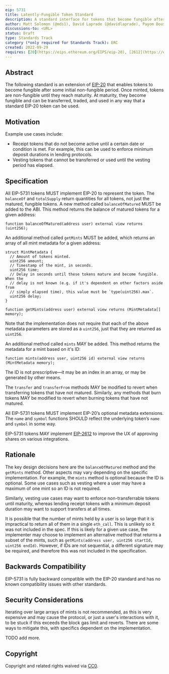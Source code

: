 ```yaml
---
eip: 5731
title: Latently-Fungible Token Standard
description: A standard interface for tokens that become fungible after a period of time.
author: Matt Solomon (@mds1), David Laprade (@davidlaprade), Payom Dousti (@payomdousti), Tony Sheng (@tonysheng), Chad Fleming (@chad-js), Franz Chen (@Dendrimer)
discussions-to: <URL>
status: Draft
type: Standards Track
category (*only required for Standards Track): ERC
created: 2022-09-29
requires: [20](https://eips.ethereum.org/EIPS/eip-20), [2612](https://eips.ethereum.org/EIPS/eip-2612)
---
```


## Abstract

The following standard is an extension of [EIP-20](./eip-20.md) that enables tokens to become fungible after some initial non-fungible period.
Once minted, tokens are non-fungible until they reach maturity.
At maturity, they become fungible and can be transferred, traded, and used in any way that a standard EIP-20 token can be used.

## Motivation

Example use cases include:
- Receipt tokens that do not become active until a certain date or condition is met. For example, this can be used to enforce minimum deposit durations in lending protocols.
- Vesting tokens that cannot be transferred or used until the vesting period has elapsed.

## Specification

All EIP-5731 tokens MUST implement EIP-20 to represent the token.
The `balanceOf` and `totalSupply` return quantities for all tokens, not just the matured, fungible tokens.
A new method called `balanceOfMatured` MUST be added to the ABI.
This method returns the balance of matured tokens for a given address:

```
function balanceOfMatured(address user) external view returns (uint256);
```

An additional method called `getMints` MUST be added, which returns an array of all mint metadata for a given address:

```
struct MintMetadata {
  // Amount of tokens minted.
  uint256 amount;
  // Timestamp of the mint, in seconds.
  uint256 time;
  // Delay in seconds until these tokens mature and become fungible. When the
  // delay is not known (e.g. if it's dependent on other factors aside from
  // simply elapsed time), this value must be `type(uint256).max`.
  uint256 delay;
}

function getMints(address user) external view returns (MintMetadata[] memory);
```

Note that the implementation does not require that each of the above metadata parameters are stored as a `uint256`, just that they are returned as `uint256`.

An additional method called `mints` MAY be added.
This method returns the metadata for a mint based on it's ID:

```
function mints(address user, uint256 id) external view returns (MintMetadata memory);
```

The ID is not prescriptive&mdash;it may be an index in an array, or may be generated by other means.

The `transfer` and `transferFrom` methods MAY be modified to revert when transferring tokens that have not matured.
Similarly, any methods that burn tokens MAY be modified to revert when burning tokens that have not matured.

All EIP-5731 tokens MUST implement EIP-20’s optional metadata extensions.
The `name` and `symbol` functions SHOULD reflect the underlying token’s `name` and `symbol` in some way.

EIP-5731 tokens MAY implement [EIP-2612](./eip-2612.md) to improve the UX of approving shares on various integrations.

## Rationale

The key design decisions here are the `balanceOfMatured` method and the `getMints` method.
Other aspects may vary depending on the specific implementation.
For example, the `mints` method is optional because the ID is optional. Some use cases such as vesting where a user may have a maximum of one mint so an ID is not required.

Similarly, vesting use cases may want to enforce non-transferrable tokens until maturity, whereas lending receipt tokens with a minimum deposit duration may want to support transfers at all times.

It is possible that the number of mints held by a user is so large that it is impractical to return all of them in a single `eth_call`.
This is unlikely so it was not included in the spec.
If this is likely for a given use case, the implementer may choose to implement an alternative method that returns a subset of the mints, such as `getMints(address user, uint256 startId, uint256 endId)`.
However, if IDs are not sequential, a different signature may be required, and therefore this was not included in the specification.

## Backwards Compatibility

EIP-5731 is fully backward compatible with the EIP-20 standard and has no known compatibility issues with other standards.

## Security Considerations

Iterating over large arrays of mints is not recommended, as this is very expensive and may cause the protocol, or just a user's interactions with it, to be stuck if this exceeds the block gas limit and reverts. There are some ways to mitigate this, with specifics dependent on the implementation.

TODO add more.

## Copyright

Copyright and related rights waived via [CC0](../LICENSE.md).
